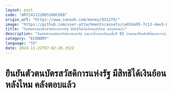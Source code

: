 ```yaml
---
layout: post
code: "ART24112206510OCU98"
origin_url: "https://www.sanook.com/money/931279/"
image: "https://github.com/user-attachments/assets/ca03da95-7c13-4ee3-8d2f-d023af2c4aa8"
title: "ยืนยันตัวตนบัตรสวัสดิการแห่งรัฐ มีสิทธิได้เงินย้อนหลังไหม คลังตอบแล้ว"
description: "ยืนยันตัวตนบัตรสวัสดิการแห่งรัฐ คนเก่าที่ลงทะเบียนเมื่อปี 65 ถ้าคอนเฟิร์มสิทธิที่ธนาคารกรุงไทยแล้ว ยังจะได้รับเงินย้อนหลังไหม ล่าสุดคลังตอบแล้ว"
category: "ECONOMY"
language: "th"
date: 2024-11-22T07:02:20.352Z
---
```


# ยืนยันตัวตนบัตรสวัสดิการแห่งรัฐ มีสิทธิได้เงินย้อนหลังไหม คลังตอบแล้ว